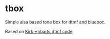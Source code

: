 # tbox

Simple alsa based tone box for dtmf and bluebox.

Based on [Kirk Hobarts dtmf code](http://margo.student.utwente.nl/el/phone/dtmf.htm "").
